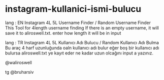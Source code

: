 # instagram-kullanici-ismi-bulucu
lang : EN
Instagram 4L 5L Username Finder / Random Username Finder
This Tool for 4length  username finding 
If there is an empty username, it will save it to aliroswell.txt.
enter how length  it will be in input

lang : TR
Instagram 4L 5L Kullanıcı Adı Bulucu / Random Kullanıcı Adı Bulma
Bu araç 4 harf uzunluğunda oaln kullanıcı adı bulur
eğer boş bir kullanıcı adı bulursa aliroswell.txt ye kayıt eder
ne kadar uzun olcağını input a yazınız.

@waliroswell

tg @bruharsiv
